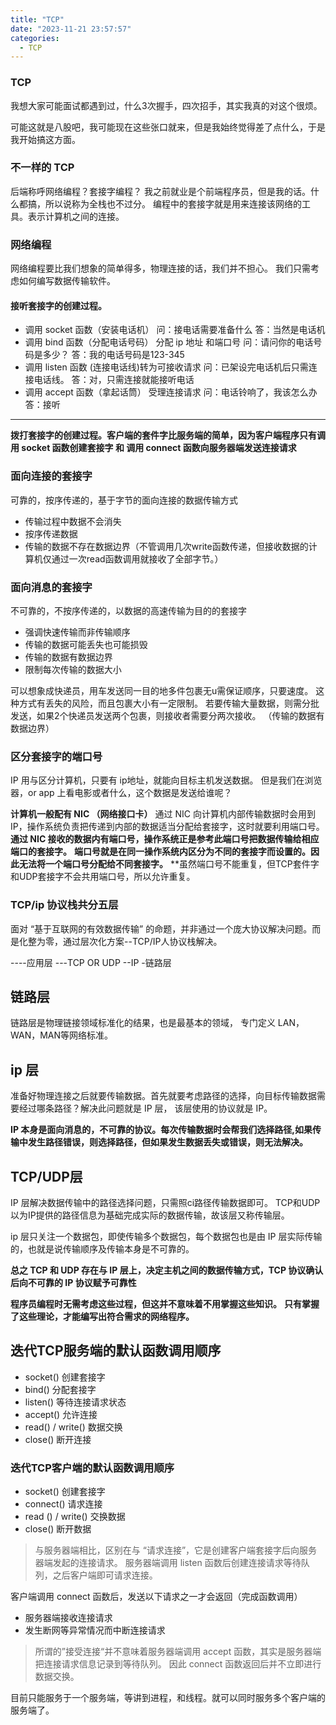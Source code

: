 ```yaml
---
title: "TCP"
date: "2023-11-21 23:57:57"
categories:
  - TCP
---
```


### TCP

我想大家可能面试都遇到过，什么3次握手，四次招手，其实我真的对这个很烦。

可能这就是八股吧，我可能现在这些张口就来，但是我始终觉得差了点什么，于是我开始搞这方面。

### 不一样的 TCP

后端称呼网络编程？套接字编程？
我之前就业是个前端程序员，但是我的话。什么都搞，所以说称为全栈也不过分。
编程中的套接字就是用来连接该网络的工具。表示计算机之间的连接。
### 网络编程

网络编程要比我们想象的简单得多，物理连接的话，我们并不担心。
我们只需考虑如何编写数据传输软件。
#### 接听套接字的创建过程。
- 调用 socket 函数（安装电话机）
问：接电话需要准备什么
答：当然是电话机
- 调用 bind 函数（分配电话号码） 分配 ip 地址 和端口号
问：请问你的电话号码是多少？
答：我的电话号码是123-345
- 调用 listen 函数 (连接电话线)转为可接收请求
问：已架设完电话机后只需连接电话线。
答：对，只需连接就能接听电话
- 调用 accept 函数（拿起话筒） 受理连接请求
问：电话铃响了，我该怎么办
答：接听
---


**拨打套接字的创建过程。客户端的套件字比服务端的简单，因为客户端程序只有调用 socket 函数创建套接字 和 调用 connect 函数向服务器端发送连接请求**

### 面向连接的套接字
可靠的，按序传递的，基于字节的面向连接的数据传输方式
- 传输过程中数据不会消失
- 按序传递数据
- 传输的数据不存在数据边界（不管调用几次write函数传递，但接收数据的计算机仅通过一次read函数调用就接收了全部字节。）

### 面向消息的套接字
不可靠的，不按序传递的，以数据的高速传输为目的的套接字
- 强调快速传输而非传输顺序
- 传输的数据可能丢失也可能损毁
- 传输的数据有数据边界
- 限制每次传输的数据大小

可以想象成快递员，用车发送同一目的地多件包裹无u需保证顺序，只要速度。
这种方式有丢失的风险，而且包裹大小有一定限制。
若要传输大量数据，则需分批发送，如果2个快递员发送两个包裹，则接收者需要分两次接收。
（传输的数据有数据边界）

### 区分套接字的端口号

IP 用与区分计算机，只要有 ip地址，就能向目标主机发送数据。
但是我们在浏览器，or app 上看电影或者什么，这个数据是发送给谁呢？

**计算机一般配有 NIC （网络接口卡）** 通过 NIC 向计算机内部传输数据时会用到 IP，操作系统负责把传递到内部的数据适当分配给套接字，这时就要利用端口号。
**通过 NIC 接收的数据内有端口号，操作系统正是参考此端口号把数据传输给相应端口的套接字。**
**端口号就是在同一操作系统内区分为不同的套接字而设置的。因此无法将一个端口号分配给不同套接字。**
**虽然端口号不能重复，但TCP套件字和UDP套接字不会共用端口号，所以允许重复。

### TCP/ip 协议栈共分五层

面对 “基于互联网的有效数据传输” 的命题，并非通过一个庞大协议解决问题。而是化整为零，通过层次化方案--TCP/IP人协议栈解决。

----应用层
---TCP OR UDP
--IP
-链路层

## 链路层
链路层是物理链接领域标准化的结果，也是最基本的领域，
专门定义 LAN，WAN，MAN等网络标准。

## ip 层
准备好物理连接之后就要传输数据。首先就要考虑路径的选择，向目标传输数据需要经过哪条路径？解决此问题就是 IP 层，
该层使用的协议就是 IP。

**IP 本身是面向消息的，不可靠的协议。每次传输数据时会帮我们选择路径,如果传输中发生路径错误，则选择路径，但如果发生数据丢失或错误，则无法解决。**

## TCP/UDP层
IP 层解决数据传输中的路径选择问题，只需照ci路径传输数据即可。
TCP和UDP以为IP提供的路径信息为基础完成实际的数据传输，故该层又称传输层。

ip 层只关注一个数据包，即使传输多个数据包，每个数据包也是由 IP 层实际传输的，也就是说传输顺序及传输本身是不可靠的。

**总之 TCP 和 UDP 存在与 IP 层上，决定主机之间的数据传输方式，TCP 协议确认后向不可靠的 IP 协议赋予可靠性**

**程序员编程时无需考虑这些过程，但这并不意味着不用掌握这些知识。**
**只有掌握了这些理论，才能编写出符合需求的网络程序。**

## 迭代TCP服务端的默认函数调用顺序

- socket() 创建套接字
- bind() 分配套接字
- listen() 等待连接请求状态
- accept() 允许连接
- read() / write() 数据交换
- close() 断开连接

### 迭代TCP客户端的默认函数调用顺序

- socket() 创建套接字
- connect() 请求连接
- read () / write() 交换数据
- close() 断开数据

> 与服务器端相比，区别在与 “请求连接”，它是创建客户端套接字后向服务器端发起的连接请求。
> 服务器端调用 listen 函数后创建连接请求等待队列，之后客户端即可请求连接。

客户端调用 connect 函数后，发送以下请求之一才会返回（完成函数调用）
- 服务器端接收连接请求
- 发生断网等异常情况而中断连接请求

> 所谓的”接受连接“并不意味着服务器端调用 accept 函数，其实是服务器端把连接请求信息记录到等待队列。
> 因此 connect 函数返回后并不立即进行数据交换。

目前只能服务于一个服务端，等讲到进程，和线程。就可以同时服务多个客户端的服务端了。
